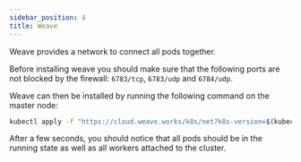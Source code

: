 ```yaml
---
sidebar_position: 4
title: Weave
---
```


Weave provides a network to connect all pods together.

Before installing weave you should make sure that the following ports are not blocked by the firewall: `6783/tcp`, `6783/udp` and `6784/udp`.

Weave can then be installed by running the following command on the master node:

```bash
kubectl apply -f "https://cloud.weave.works/k8s/net?k8s-version=$(kubectl version | base64 | tr -d '\n')"
```

After a few seconds, you should notice that all pods should be in the running state as well as all workers attached to the cluster.
